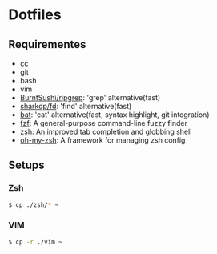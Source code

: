 # Dotfiles

## Requirementes
- cc
- git
- bash
- vim
- [BurntSushi/ripgrep](https://github.com/BurntSushi/ripgrep): 'grep' alternative(fast)
- [sharkdp/fd](https://github.com/sharkdp/fd): 'find' alternative(fast)
- [bat](https://github.com/sharkdp/bat): 'cat' alternative(fast, syntax highlight, git integration)
- [fzf](https://github.com/junegunn/fzf): A general-purpose command-line fuzzy finder
- [zsh](https://www.zsh.org/): An improved tab completion and globbing shell
- [oh-my-zsh](https://github.com/ohmyzsh/ohmyzsh): A framework for managing zsh config


## Setups

### Zsh

```sh
$ cp ./zsh/* ~
```

### VIM

```sh
$ cp -r ./vim ~
```
